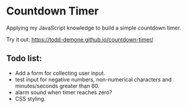# Countdown Timer
Applying my JavaScript knowledge to build a simple countdown timer.

Try it out: https://todd-demone.github.io/countdown-timer/

## Todo list:
- Add a form for collecting user input.
- test input for negative numbers, non-numerical characters and minutes/seconds greater than 60.
- alarm sound when timer reaches zero?
- CSS styling.
